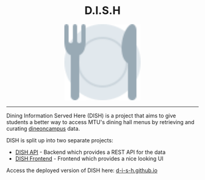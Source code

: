 <div align="center">
  <h1>D.I.S.H</h1>
  <p>
    <img src="https://raw.githubusercontent.com/D-I-S-H/.github/refs/heads/main/forkwithplate.svg" width="200" />
  </p>
</div>

---

Dining Information Served Here (DISH) is a project that aims to give students a better way to access MTU's dining hall menus by retrieving and curating [dineoncampus](https://dineoncampus.com/) data.  

DISH is split up into two separate projects:
- [DISH API](https://github.com/D-I-S-H/DISH-API) - Backend which provides a REST API for the data
- [DISH Frontend](https://github.com/D-I-S-H/DISH-FE) - Frontend which provides a nice looking UI

Access the deployed version of DISH here: 
[d-i-s-h.github.io](https://d-i-s-h.github.io/)
